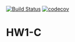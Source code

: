 [![Build Status](https://travis-ci.com/Gendina17/HW1-C.svg?branch=def)](https://travis-ci.com/Gendina17/HW1-C)
[![codecov](https://codecov.io/gh/Gendina17/HW1-C/branch/def/graph/badge.svg?token=EV951IHSRP)](undefined)
# HW1-C
